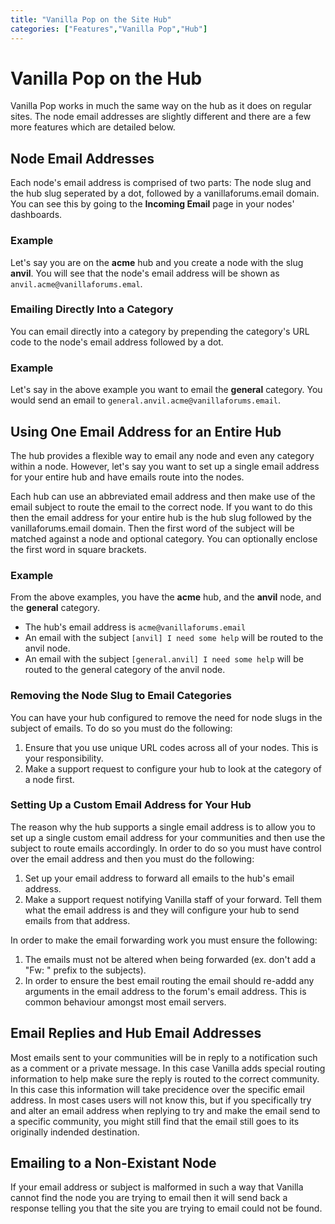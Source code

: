 ```yaml
---
title: "Vanilla Pop on the Site Hub"
categories: ["Features","Vanilla Pop","Hub"]
---
```


# Vanilla Pop on the Hub

Vanilla Pop works in much the same way on the hub as it does on regular sites. The node email addresses are slightly different and there are a few more features which are detailed below.

## Node Email Addresses

Each node's email address is comprised of two parts: The node slug and the hub slug seperated by a dot, followed by a vanillaforums.email domain. You can see this by going to the **Incoming Email** page in your nodes' dashboards.

### Example

Let's say you are on the **acme** hub and you create a node with the slug **anvil**. You will see that the node's email address will be shown as `anvil.acme@vanillaforums.emal`.

### Emailing Directly Into a Category

You can email directly into a category by prepending the category's URL code to the node's email address followed by a dot.

### Example

Let's say in the above example you want to email the **general** category. You would send an email to `general.anvil.acme@vanillaforums.email`.

## Using One Email Address for an Entire Hub

The hub provides a flexible way to email any node and even any category within a node. However, let's say you want to set up a single email address for your entire hub and have emails route into the nodes.

Each hub can use an abbreviated email address and then make use of the email subject to route the email to the correct node. If you want to do this then the email address for your entire hub is the hub slug followed by the vanillaforums.email domain. Then the first word of the subject will be matched against a node and optional category. You can optionally enclose the first word in square brackets.

### Example

From the above examples, you have the **acme** hub, and the **anvil** node, and the **general** category.

* The hub's email address is `acme@vanillaforums.email`
* An email with the subject `[anvil] I need some help` will be routed to the anvil node.
* An email with the subject `[general.anvil] I need some help` will be routed to the general category of the anvil node.

### Removing the Node Slug to Email Categories

You can have your hub configured to remove the need for node slugs in the subject of emails. To do so you must do the following:

1. Ensure that you use unique URL codes across all of your nodes. This is your responsibility.
2. Make a support request to configure your hub to look at the category of a node first.

### Setting Up a Custom Email Address for Your Hub

The reason why the hub supports a single email address is to allow you to set up a single custom email address for your communities and then use the subject to route emails accordingly. In order to do so you must have control over the email address and then you must do the following:

1. Set up your email address to forward all emails to the hub's email address. 
2. Make a support request notifying Vanilla staff of your forward. Tell them what the email address is and they will configure your hub to send emails from that address.

In order to make the email forwarding work you must ensure the following:

1. The emails must not be altered when being forwarded (ex. don't add a "Fw: " prefix to the subjects).
2. In order to ensure the best email routing the email should re-addd any arguments in the email address to the forum's email address. This is common behaviour amongst most email servers.

## Email Replies and Hub Email Addresses

Most emails sent to your communities will be in reply to a notification such as a comment or a private message. In this case Vanilla adds special routing information to help make sure the reply is routed to the correct community. In this case this information will take precidence over the specific email address. In most cases users will not know this, but if you specifically try and alter an email address when replying to try and make the email send to a specific community, you might still find that the email still goes to its originally indended destination.

## Emailing to a Non-Existant Node

If your email address or subject is malformed in such a way that Vanilla cannot find the node you are trying to email then it will send back a response telling you that the site you are trying to email could not be found.
